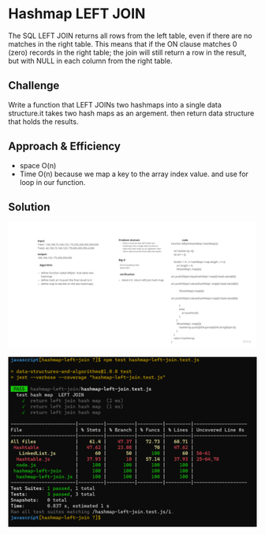 # Hashmap LEFT JOIN
The SQL LEFT JOIN returns all rows from the left table, even if there are no matches in the right table. This means that if the ON clause matches 0 (zero) records in the right table; the join will still return a row in the result, but with NULL in each column from the right table.

## Challenge
Write a function that LEFT JOINs two hashmaps into a single data structure.it takes two hash maps as an argement. then return data structure that holds the results.

## Approach & Efficiency

+ space O(n)  
+ Time O(n) because we map a key to the array index value. and use for loop in our function.

## Solution

![whitebored](./img/whitebored.jpg)

![test](./img/codeChallenge.png)